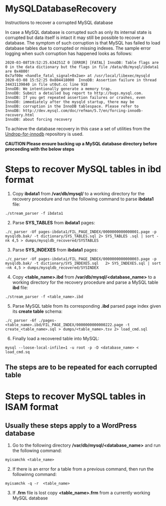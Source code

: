 # MySQLDatabaseRecovery
Instructions to recover a corrupted MySQL database

In case a MySQL database is corrupted such as only its internal state is corrupted but data itself is intact it may still be possible to recover a database. The symptom of such corruption is that MySQL has failed to load database tables due to corrupted or missing indexes. The sample error logging when such corruption has happened looks as follows:
```
2020-03-08T19:52:25.634251Z 0 [ERROR] [FATAL] InnoDB: Table flags are 0 in the data dictionary but the flags in file /data/db/mysql/ibdata1 are 0x4800!
0x7af00e <handle_fatal_signal+0x2ae> at /usr/local/libexec/mysqld
2020-03-08 15:52:25 0x804418000  InnoDB: Assertion failure in thread 34431139840 in file ut0ut.cc line 918
InnoDB: We intentionally generate a memory trap.
InnoDB: Submit a detailed bug report to http://bugs.mysql.com.
InnoDB: If you get repeated assertion failures or crashes, even
InnoDB: immediately after the mysqld startup, there may be
InnoDB: corruption in the InnoDB tablespace. Please refer to
InnoDB: http://dev.mysql.com/doc/refman/5.7/en/forcing-innodb-recovery.html
InnoDB: about forcing recovery
```
To  achieve the database recovery in this case a set of utilities from the [Undrop-for-innodb](https://github.com/maxsteciuk/undrop-for-innodb) repository is used.

**CAUTION Please ensure backing up a MySQL database directory before proceeding with the below steps**

# Steps to recover MySQL tables in ibd format
1. Copy **ibdata1** from **/var/db/mysql/**  to a working directory for the recovery procedure and run the following command to parse **ibdata1** file:
```
./stream_parser -f ibdata1
```
2. Parse **SYS_TABLES** from **ibdata1** pages:
```
./c_parser -Uf pages-ibdata1/FIL_PAGE_INDEX/0000000000000001.page -p mysqldb.bak/ -t dictionary/SYS_TABLES.sql 2> SYS_TABLES .sql | sort -nk 4,5 > dumps/mysqldb_recovered/SYSTABLES
```

3. Parse **SYS_INDEXES** from **ibdata1** pages:  
```
./c_parser -Uf pages-ibdata1/FIL_PAGE_INDEX/0000000000000003.page -p mysqldb.bak/ -t dictionary/SYS_INDEXES.sql   2> SYS_INDEXES.sql | sort -nk 4,5 > dumps/mysqldb_recovered/SYSINDEX
```

4. Copy **<table_name>.ibd** from **/var/db/mysql/<database_name>**  to a working directory for the recovery procedure and parse a MySQL table **ibd** file:
```
./stream_parser -f <table_name>.ibd
```

5. Parse MySQL table from its corresponding **.ibd** parsed page index given its **create table** schema:
```
./c_parser -6f ./pages-<table_name>.ibd/FIL_PAGE_INDEX/0000000000000222.page -t create_<table_name>.sql > dumps/<table_name>.tsv 2> load_cmd.sql
```

6. Finally load a recovered table into MySQL: 
```
mysql --loose-local-infile=1 -u root -p -D <database_name> < load_cmd.sq
```
## The steps are to be repeated for each corrupted table

# Steps to recover MySQL tables in ISAM format
## Usually these steps apply to a WordPress database

1. Go to the following directory **/var/db/mysql/<database_name>** and run the following command:
```
myisamchk <table_name>
```
2. If there is an error for a table from a previous command, then run the followinng command:
```
myisamchk -q -r  <table_name>
```
3. If **.frm** file is lost  copy **<table_name>.frm** from a currently working MySQL database
